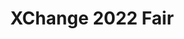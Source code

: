 ---
title: XChange 2022 Fair
redirect_to: https://miro.com/app/board/uXjVOCUKulk=/?invite_link_id=750257273310
redirect_from: 
  - /XChange2022Fair
  - /xchange2022fair
---
